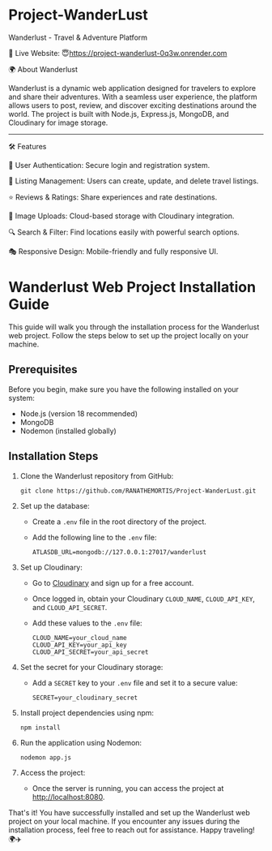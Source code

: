 # Project-WanderLust
 
Wanderlust - Travel & Adventure Platform

🚀 Live Website: 😇https://project-wanderlust-0q3w.onrender.com


🌍 About Wanderlust

Wanderlust is a dynamic web application designed for travelers to explore and share their adventures. With a seamless user experience, the platform allows users to post, review, and discover exciting destinations around the world. The project is built with Node.js, Express.js, MongoDB, and Cloudinary for image storage.
<hr>

🛠️ Features

📝 User Authentication: Secure login and registration system.

📍 Listing Management: Users can create, update, and delete travel listings.

⭐ Reviews & Ratings: Share experiences and rate destinations.

📸 Image Uploads: Cloud-based storage with Cloudinary integration.

🔍 Search & Filter: Find locations easily with powerful search options.

🎭 Responsive Design: Mobile-friendly and fully responsive UI.

# Wanderlust Web Project Installation Guide

This guide will walk you through the installation process for the Wanderlust web project. Follow the steps below to set up the project locally on your machine.

## Prerequisites

Before you begin, make sure you have the following installed on your system:

- Node.js (version 18 recommended)
- MongoDB
- Nodemon (installed globally)

## Installation Steps

1. Clone the Wanderlust repository from GitHub:

   ```
   git clone https://github.com/RANATHEMORTIS/Project-WanderLust.git
   ```

2. Set up the database:
   - Create a `.env` file in the root directory of the project.
   - Add the following line to the `.env` file:

     ```
     ATLASDB_URL=mongodb://127.0.0.1:27017/wanderlust
     ```

3. Set up Cloudinary:
   - Go to [Cloudinary](https://cloudinary.com/) and sign up for a free account.
   - Once logged in, obtain your Cloudinary `CLOUD_NAME`, `CLOUD_API_KEY`, and `CLOUD_API_SECRET`.
   - Add these values to the `.env` file:

     ```
     CLOUD_NAME=your_cloud_name
     CLOUD_API_KEY=your_api_key
     CLOUD_API_SECRET=your_api_secret
     ```

4. Set the secret for your Cloudinary storage:
   - Add a `SECRET` key to your `.env` file and set it to a secure value:

     ```
     SECRET=your_cloudinary_secret
     ```

5. Install project dependencies using npm:

   ```
   npm install
   ```

6. Run the application using Nodemon:

   ```
   nodemon app.js
   ```

7. Access the project:
   - Once the server is running, you can access the project at [http://localhost:8080](http://localhost:8080).

That's it! You have successfully installed and set up the Wanderlust web project on your local machine. If you encounter any issues during the installation process, feel free to reach out for assistance. Happy traveling! 🌍✈️
